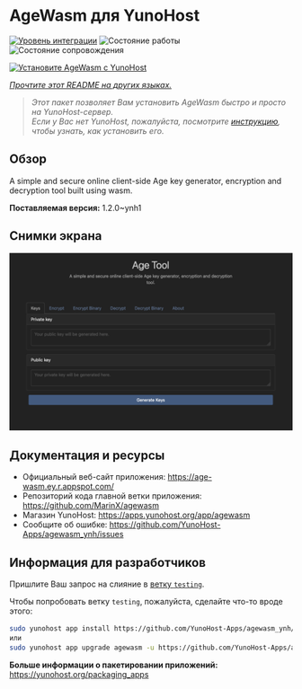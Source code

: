 <!--
Важно: этот README был автоматически сгенерирован <https://github.com/YunoHost/apps/tree/master/tools/readme_generator>
Он НЕ ДОЛЖЕН редактироваться вручную.
-->

# AgeWasm для YunoHost

[![Уровень интеграции](https://apps.yunohost.org/badge/integration/agewasm)](https://ci-apps.yunohost.org/ci/apps/agewasm/)
![Состояние работы](https://apps.yunohost.org/badge/state/agewasm)
![Состояние сопровождения](https://apps.yunohost.org/badge/maintained/agewasm)

[![Установите AgeWasm с YunoHost](https://install-app.yunohost.org/install-with-yunohost.svg)](https://install-app.yunohost.org/?app=agewasm)

*[Прочтите этот README на других языках.](./ALL_README.md)*

> *Этот пакет позволяет Вам установить AgeWasm быстро и просто на YunoHost-сервер.*  
> *Если у Вас нет YunoHost, пожалуйста, посмотрите [инструкцию](https://yunohost.org/install), чтобы узнать, как установить его.*

## Обзор

A simple and secure online client-side Age key generator, encryption and decryption tool built using wasm.


**Поставляемая версия:** 1.2.0~ynh1

## Снимки экрана

![Снимок экрана AgeWasm](./doc/screenshots/screenshot.png)

## Документация и ресурсы

- Официальный веб-сайт приложения: <https://age-wasm.ey.r.appspot.com/>
- Репозиторий кода главной ветки приложения: <https://github.com/MarinX/agewasm>
- Магазин YunoHost: <https://apps.yunohost.org/app/agewasm>
- Сообщите об ошибке: <https://github.com/YunoHost-Apps/agewasm_ynh/issues>

## Информация для разработчиков

Пришлите Ваш запрос на слияние в [ветку `testing`](https://github.com/YunoHost-Apps/agewasm_ynh/tree/testing).

Чтобы попробовать ветку `testing`, пожалуйста, сделайте что-то вроде этого:

```bash
sudo yunohost app install https://github.com/YunoHost-Apps/agewasm_ynh/tree/testing --debug
или
sudo yunohost app upgrade agewasm -u https://github.com/YunoHost-Apps/agewasm_ynh/tree/testing --debug
```

**Больше информации о пакетировании приложений:** <https://yunohost.org/packaging_apps>
